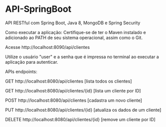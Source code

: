 # API-SpringBoot
API RESTful com Spring Boot, Java 8, MongoDB e Spring Security

Como executar a aplicação:
Certifique-se de ter o Maven instalado e adicionado ao PATH de seu sistema operacional, assim como o Git.

Acesse http://localhost:8090/api/clientes

Utilize o usuário "user" e a senha que é impressa no terminal ao executar a aplicação para autenticar.

APIs endpoints:

GET http://localhost:8080/api/clientes [lista todos os clientes]

GET http://localhost:8080/api/clientes/{id} [lista um cliente por ID]

POST http://localhost:8080/api/clientes [cadastra um novo cliente]

PUT http://localhost:8080/api/clientes/{id} [atualiza os dados de um cliente]

DELETE http://localhost:8080/api/clientes/{id} [remove um cliente por ID]
